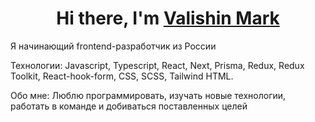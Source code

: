 <h1 align="center">Hi there, I'm <a href="https://github.com/KaiZymi" target="_blank">Valishin Mark</a> </h1>

<p>Я начинающий frontend-разработчик из России</p>
<p>Технологии: Javascript, Typescript, React, Next, Prisma, Redux, Redux Toolkit, React-hook-form, CSS, SCSS, Tailwind HTML.</p>
<p>Обо мне: Люблю программировать, изучать новые технологии, работать в команде и добиваться поставленных целей</p>
